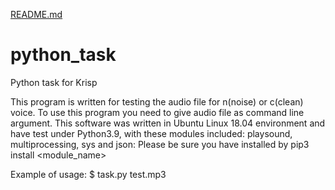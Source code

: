 [README.md](https://github.com/brutspark/python_task/files/7045893/README.md)
# python_task
Python task for Krisp

This program is written for testing the audio file for n(noise) or c(clean) voice.
To use this program you need to give audio file as command line argument.
This software was written in Ubuntu Linux 18.04 environment and have test under Python3.9, with these modules included:
playsound, multiprocessing, sys and json: 
Please be sure you have installed by pip3 install <module_name>

Example of usage:
$ task.py test.mp3
